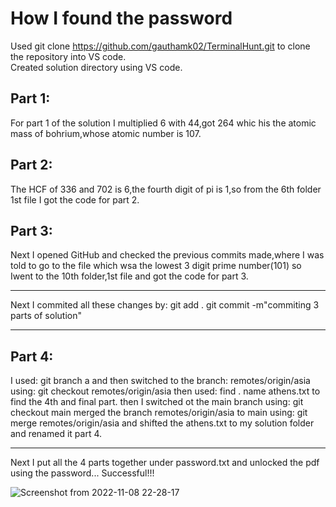 # How I found the password
Used git clone https://github.com/gauthamk02/TerminalHunt.git to clone the repository into VS code. \
Created solution directory using VS code. 
## Part 1:
For part 1 of the solution I multiplied 6 with 44,got 264 whic his the atomic mass of bohrium,whose atomic number
is 107.
## Part 2:
The HCF of 336 and 702 is 6,the fourth digit of pi is 1,so from the 6th folder 1st file I got the code for 
part 2.
## Part 3:
Next I opened GitHub and checked the previous commits made,where I was told to go to the file which wsa the 
lowest 3 digit prime number(101) so  Iwent to the 10th folder,1st file and got the code for part 3.
***
Next I commited all these changes by:
git add .
git commit -m"commiting 3 parts of solution"
***
## Part 4:
I used:
git branch a 
and then switched to the branch: remotes/origin/asia
using: git checkout remotes/origin/asia
then used: find . name athens.txt to find the 4th and final part.
then I switched ot the main branch using: git checkout main
merged the branch remotes/origin/asia to main using: git merge remotes/origin/asia
and shifted the athens.txt to my solution folder and renamed it part 4.
***
Next I put all the 4 parts together under password.txt and unlocked the pdf using the password...
Successful!!!

![Screenshot from 2022-11-08 22-28-17](https://user-images.githubusercontent.com/112589278/200644640-c991992b-8707-4b97-83f5-e4c2d86e02ab.png)

